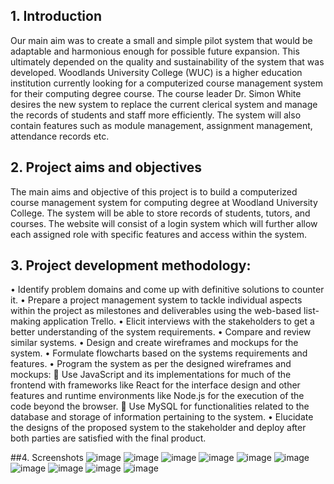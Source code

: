 ## 1.   Introduction

Our main aim was to create a small and simple pilot system that would be adaptable and harmonious enough for possible future expansion. This ultimately depended on the quality and sustainability of the system that was developed. Woodlands University College (WUC) is a higher education institution currently looking for a computerized course management system for their computing degree course. The course leader Dr. Simon White desires the new system to replace the current clerical system and manage the records of students and staff more efficiently. The system will also contain features such as module management, assignment management, attendance records etc.

## 2.	Project aims and objectives

The main aims and objective of this project is to build a computerized course management system for computing degree at Woodland University College. The system will be able to store records of students, tutors, and courses. The website will consist of a login system which will further allow each assigned role with specific features and access within the system.

## 3.	Project development methodology:

•	Identify problem domains and come up with definitive solutions to counter it.
•	Prepare a project management system to tackle individual aspects within the project as milestones and deliverables using the web-based list-making application Trello.
•	Elicit interviews with the stakeholders to get a better understanding of the system requirements.
•	Compare and review similar systems.
•	Design and create wireframes and mockups for the system.
•	Formulate flowcharts based on the systems requirements and features.
•	Program the system as per the designed wireframes and mockups:
	Use JavaScript and its implementations for much of the frontend with frameworks like React for the interface design and other features and runtime environments like Node.js for the execution of the code beyond the browser.
	Use MySQL for functionalities related to the database and storage of information pertaining to the system.
•	Elucidate the designs of the proposed system to the stakeholder and deploy after both parties are satisfied with the final product.


##4. Screenshots 
![image](https://user-images.githubusercontent.com/61860925/181879551-ce317be3-56fd-4cc1-b4d8-74af90622191.png)
![image](https://user-images.githubusercontent.com/61860925/181879553-20bb01cb-52e5-42dc-acab-38310601968a.png)
![image](https://user-images.githubusercontent.com/61860925/181879555-6b86f364-fbef-4c81-98e8-9f3d63b947a7.png)
![image](https://user-images.githubusercontent.com/61860925/181879562-4fa00e64-9698-4b6d-9149-57156620e860.png)
![image](https://user-images.githubusercontent.com/61860925/181879566-555ea51e-bee6-4ebb-98f8-2d2a1410ee8a.png)
![image](https://user-images.githubusercontent.com/61860925/181879572-9f8ff23e-cdaa-4a74-b9c1-0a16c30daf60.png)
![image](https://user-images.githubusercontent.com/61860925/181879576-ced83dd7-81a5-4f97-bc25-6ef3fb6a5706.png)
![image](https://user-images.githubusercontent.com/61860925/181879586-b7acef1e-277b-4678-b7c9-efa6b65560ad.png)
![image](https://user-images.githubusercontent.com/61860925/181879592-638f0801-e862-46a8-afdc-4e6b7b3ff3f8.png)
![image](https://user-images.githubusercontent.com/61860925/181879603-c39a2d32-47b1-42e3-96e8-5397542bab09.png)





